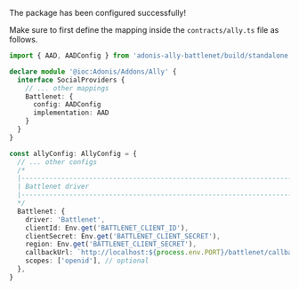 The package has been configured successfully!

Make sure to first define the mapping inside the `contracts/ally.ts` file as follows.

```ts
import { AAD, AADConfig } from 'adonis-ally-battlenet/build/standalone'

declare module '@ioc:Adonis/Addons/Ally' {
  interface SocialProviders {
    // ... other mappings
    Battlenet: {
      config: AADConfig
      implementation: AAD
    }
  }
}
```

```ts
const allyConfig: AllyConfig = {
  // ... other configs
  /*
  |--------------------------------------------------------------------------
  | Battlenet driver
  |--------------------------------------------------------------------------
  */
  Battlenet: {
    driver: 'Battlenet',
    clientId: Env.get('BATTLENET_CLIENT_ID'),
    clientSecret: Env.get('BATTLENET_CLIENT_SECRET'),
    region: Env.get('BATTLENET_CLIENT_SECRET'),
    callbackUrl: `http://localhost:${process.env.PORT}/battlenet/callback`, // optional
    scopes: ['openid'], // optional
  },
}
```